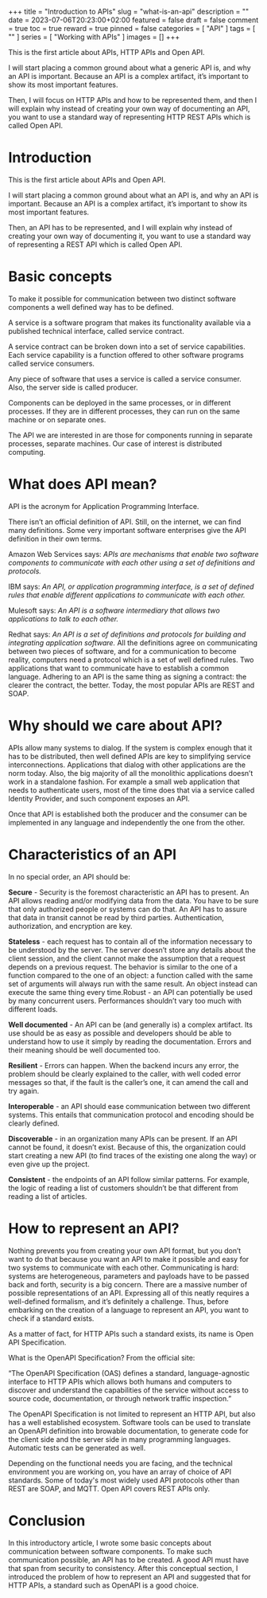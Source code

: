 +++
title = "Introduction to APIs"
slug = "what-is-an-api"
description = ""
date = 2023-07-06T20:23:00+02:00
featured = false
draft = false
comment = true
toc = true
reward = true
pinned = false
categories = [
"API"
]
tags = [
""
]
series = [
"Working with APIs"
]
images = []
+++

This is the first article about APIs, HTTP APIs and Open API.

I will start placing a common ground about what a generic API is, and why an API is important. Because an API is a complex artifact, it’s important to show its most important features.

Then, I will focus on HTTP APIs and how to be represented them, and then I will explain why instead of creating your own way of documenting an API, you want to use a standard way of representing HTTP REST APIs which is called Open API.

<!--more-->

# Introduction

This is the first article about APIs and Open API.

I will start placing a common ground about what an API is, and why an API is important. Because an API is a complex artifact, it’s important to show its most important features.

Then, an API has to be represented, and I will explain why instead of creating your own way of documenting it, you want to use a standard way of representing a REST API which is called Open API.



# Basic concepts

To make it possible for communication between two distinct software components a well defined way has to be defined.

A service is a software program that makes its functionality available via a published technical interface, called service contract.

A service contract can be broken down into a set of service capabilities. Each service capability is a function offered to other software programs called service consumers.

Any piece of software that uses a service is called a service consumer. Also, the server side is called producer.

Components can be deployed in the same processes, or in different processes. If they are in different processes, they can run on the same machine or on separate ones.

The API we are interested in are those for components running in separate processes, separate machines. Our case of interest is distributed computing.


# What does API mean?

API is the acronym for Application Programming Interface.

There isn’t an official definition of API. Still, on the internet, we can find many definitions.
Some very important software enterprises give the API definition in their own terms.

Amazon Web Services says:
_APIs are mechanisms that enable two software components to communicate with each other using a set of definitions and protocols._

IBM says:
_An API, or application programming interface, is a set of defined rules that enable different applications to communicate with each other._

Mulesoft says:
_An API is a software intermediary that allows two applications to talk to each other._

Redhat says:
_An API is a set of definitions and protocols for building and integrating application software._
All the definitions agree on communicating between two pieces of software, and for a communication to become reality, computers need a protocol which is a set of well defined rules.
Two applications that want to communicate have to establish a common language. Adhering to an API is the same thing as signing a contract: the clearer the contract, the better. Today, the most popular APIs are REST and SOAP.

# Why should we care about API?

APIs allow many systems to dialog. If the system is complex enough that it has to be distributed, then well defined APIs are key to simplifying service interconnections. Applications that dialog with other applications are the norm today.
Also, the big majority of all the monolithic applications doesn’t work in a standalone fashion. For example a small web application that needs to authenticate users, most of the time does that via a service called Identity Provider, and such component exposes an API.

Once that API is established both the producer and the consumer can be implemented in any language and independently the one from the other.


# Characteristics of an API
In no special order, an API should be:

**Secure** - Security is the foremost characteristic an API has to present. An API allows reading and/or modifying data from the data. You have to be sure that only authorized people or systems can do that. An API has to assure that data in transit cannot be read by third parties. Authentication, authorization, and encryption are key.

**Stateless** - each request has to contain all of the information necessary to be understood by the server. The server doesn’t store any details about the client session, and the client cannot make the assumption that a request depends on a previous request. The behavior is similar to the one of a function compared to the one of an object: a function called with the same set of arguments will always run with the same result. An object instead can execute the same thing every time.Robust - an API can potentially be used by many concurrent users. Performances shouldn’t vary too much with different loads.

**Well documented** - An API can be (and generally is) a complex artifact. Its use should be as easy as possible and developers should be able to understand how to use it simply by reading the documentation. Errors and their meaning should be well documented too.

**Resilient** - Errors can happen. When the backend incurs any error, the problem should be clearly explained to the caller, with well coded error messages so that, if the fault is the caller’s one, it can amend the call and try again.

**Interoperable** - an API should ease communication between two different systems. This entails that communication protocol and encoding should be clearly defined.

**Discoverable** - in an organization many APIs can be present. If an API cannot be found, it doesn’t exist. Because of this, the organization could start creating a new API (to find traces of the existing one along the way) or even give up the project.

**Consistent** - the endpoints of an API follow similar patterns. For example, the logic of reading a list of customers shouldn’t be that different from reading a list of articles.

# How to represent an API?
Nothing prevents you from creating your own API format, but you don’t want to do that because you want an API to make it possible and easy for two systems to communicate with each other.
Communicating is hard: systems are heterogeneous, parameters and payloads have to be passed back and forth, security is a big concern. There are a massive number of possible representations of an API. Expressing all of this neatly requires a well-defined formalism, and it’s definitely a challenge. Thus, before embarking on the creation of a language to represent an API, you want to check if a standard exists.

As a matter of fact, for HTTP APIs such a standard exists, its name is Open API Specification.

What is the OpenAPI Specification? From the official site:

“The OpenAPI Specification (OAS) defines a standard, language-agnostic interface to HTTP APIs which allows both humans and computers to discover and understand the capabilities of the service without access to source code, documentation, or through network traffic inspection.”

The OpenAPI Specification is not limited to represent an HTTP API, but also has a well established ecosystem.
Software tools can be used to translate an OpenAPI definition into browable documentation, to generate code for the client side and the server side in many programming languages. Automatic tests can be generated as well.

Depending on the functional needs you are facing, and the technical environment you are working on, you have an array of choice of API standards. Some of today's most widely used API protocols other than REST are SOAP, and MQTT. Open API covers REST APIs only.

# Conclusion
In this introductory article, I wrote some basic concepts about communication between software components.
To make such communication possible, an API has to be created. A good API must have that span from security to consistency. After this conceptual section, I introduced the problem of how to represent an API and suggested that for HTTP APIs, a standard such as OpenAPI is a good choice.
